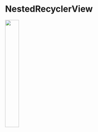 # NestedRecyclerView

<img src = "https://github.com/youuungh/android-example-kotlin/assets/97438155/2803c170-d679-409e-ae06-5f295037a6f0" width="30%" height="30%">
